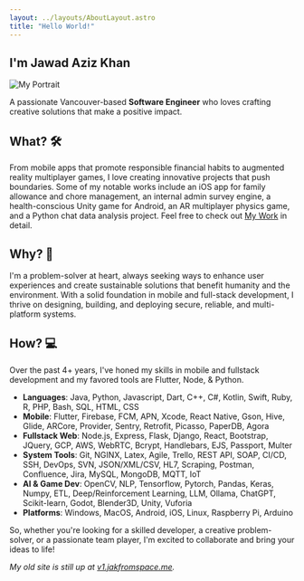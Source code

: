 ```yaml
---
layout: ../layouts/AboutLayout.astro
title: "Hello World!"
---
```


## I'm Jawad Aziz Khan

![My Portrait](@assets/images/myport5.jpg)

A passionate Vancouver-based **Software Engineer** who loves crafting creative solutions that make a positive impact.

## What? 🛠️

From mobile apps that promote responsible financial habits to augmented reality multiplayer games, I love creating innovative projects that push boundaries. Some of my notable works include an iOS app for family allowance and chore management, an internal admin survey engine, a health-conscious Unity game for Android, an AR multiplayer physics game, and a Python chat data analysis project. Feel free to check out [My Work](/work) in detail.

## Why? 🚀

I'm a problem-solver at heart, always seeking ways to enhance user experiences and create sustainable solutions that benefit humanity and the environment. With a solid foundation in mobile and full-stack development, I thrive on designing, building, and deploying secure, reliable, and multi-platform systems.

## How? 💻

Over the past 4+ years, I've honed my skills in mobile and fullstack development and my favored tools are Flutter, Node, & Python.

- **Languages**: Java, Python, Javascript, Dart, C++, C#, Kotlin, Swift, Ruby, R, PHP, Bash, SQL, HTML, CSS
- **Mobile**: Flutter, Firebase, FCM, APN, Xcode, React Native, Gson, Hive, Glide, ARCore, Provider, Sentry, Retrofit, Picasso, PaperDB, Agora
- **Fullstack Web**: Node.js, Express, Flask, Django, React, Bootstrap, JQuery, GCP, AWS, WebRTC, Bcrypt, Handlebars, EJS, Passport, Multer
- **System Tools**: Git, NGINX, Latex, Agile, Trello, REST API, SOAP, CI/CD, SSH, DevOps, SVN, JSON/XML/CSV, HL7, Scraping, Postman, Confluence, Jira, MySQL, MongoDB, MQTT, IoT
- **AI & Game Dev**: OpenCV, NLP, Tensorflow, Pytorch, Pandas, Keras, Numpy, ETL, Deep/Reinforcement Learning, LLM, Ollama, ChatGPT, Scikit-learn, Godot, Blender3D, Unity, Vuforia
- **Platforms**: Windows, MacOS, Android, iOS, Linux, Raspberry Pi, Arduino

So, whether you're looking for a skilled developer, a creative problem-solver, or a passionate team player, I'm excited to collaborate and bring your ideas to life!

_My old site is still up at [v1.jakfromspace.me](https://v1.jakfromspace.me)._
